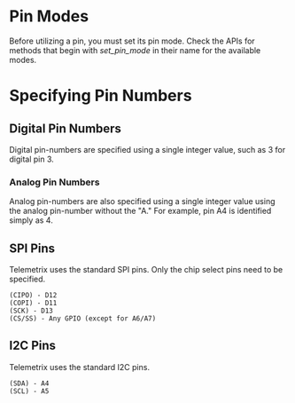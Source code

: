 # Pin Modes
Before utilizing a pin, you must set its pin mode. Check the APIs for methods that 
begin with _set_pin_mode_ in their name for the available modes.

# Specifying Pin Numbers

## Digital Pin Numbers
Digital pin-numbers are specified using a single integer value, such as 3 for digital 
pin 3.

### Analog Pin Numbers
Analog pin-numbers are also specified using a single integer value using the analog 
pin-number without the "A." For example, pin A4 is identified simply as 4.

## SPI Pins
Telemetrix uses the standard SPI pins. Only the chip select pins need to be specified.

    (CIPO) - D12
    (COPI) - D11
    (SCK) - D13
    (CS/SS) - Any GPIO (except for A6/A7)



## I2C Pins
Telemetrix uses the standard I2C pins.

    (SDA) - A4
    (SCL) - A5

